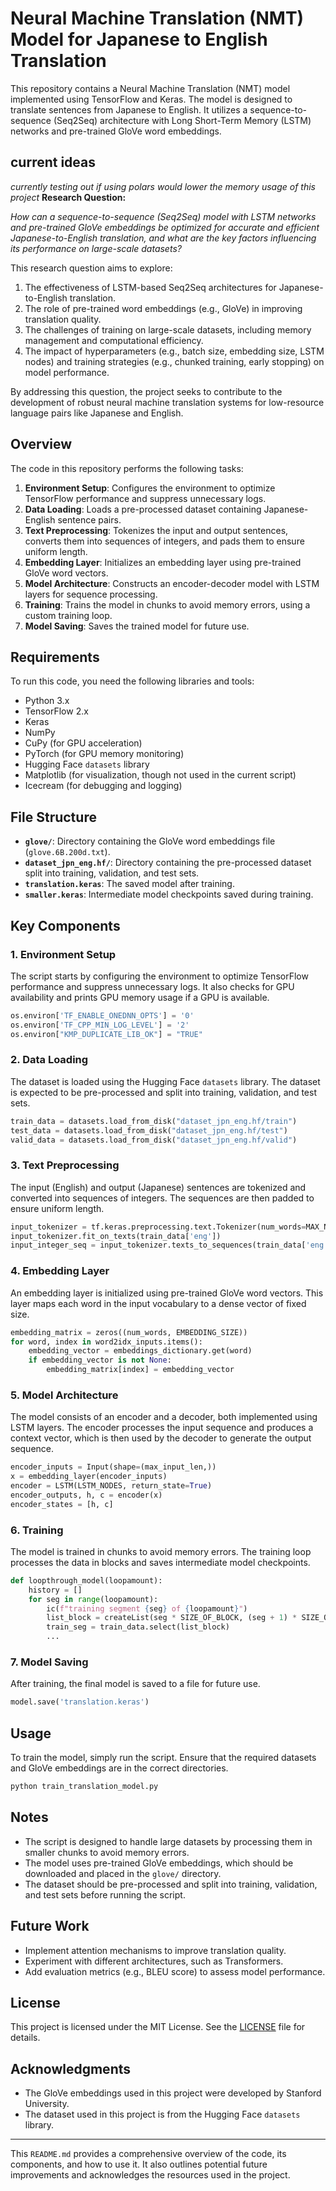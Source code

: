 # Neural Machine Translation (NMT) Model for Japanese to English Translation

This repository contains a Neural Machine Translation (NMT) model implemented using TensorFlow and Keras. The model is designed to translate sentences from Japanese to English. It utilizes a sequence-to-sequence (Seq2Seq) architecture with Long Short-Term Memory (LSTM) networks and pre-trained GloVe word embeddings.

## current ideas 
*currently testing out if using polars would lower the memory usage of this project*
**Research Question:**

*How can a sequence-to-sequence (Seq2Seq) model with LSTM networks and pre-trained GloVe embeddings be optimized for accurate and efficient Japanese-to-English translation, and what are the key factors influencing its performance on large-scale datasets?*

This research question aims to explore:
1. The effectiveness of LSTM-based Seq2Seq architectures for Japanese-to-English translation.
2. The role of pre-trained word embeddings (e.g., GloVe) in improving translation quality.
3. The challenges of training on large-scale datasets, including memory management and computational efficiency.
4. The impact of hyperparameters (e.g., batch size, embedding size, LSTM nodes) and training strategies (e.g., chunked training, early stopping) on model performance.

By addressing this question, the project seeks to contribute to the development of robust neural machine translation systems for low-resource language pairs like Japanese and English.

## Overview

The code in this repository performs the following tasks:

1. **Environment Setup**: Configures the environment to optimize TensorFlow performance and suppress unnecessary logs.
2. **Data Loading**: Loads a pre-processed dataset containing Japanese-English sentence pairs.
3. **Text Preprocessing**: Tokenizes the input and output sentences, converts them into sequences of integers, and pads them to ensure uniform length.
4. **Embedding Layer**: Initializes an embedding layer using pre-trained GloVe word vectors.
5. **Model Architecture**: Constructs an encoder-decoder model with LSTM layers for sequence processing.
6. **Training**: Trains the model in chunks to avoid memory errors, using a custom training loop.
7. **Model Saving**: Saves the trained model for future use.

## Requirements

To run this code, you need the following libraries and tools:

- Python 3.x
- TensorFlow 2.x
- Keras
- NumPy
- CuPy (for GPU acceleration)
- PyTorch (for GPU memory monitoring)
- Hugging Face `datasets` library
- Matplotlib (for visualization, though not used in the current script)
- Icecream (for debugging and logging)

## File Structure

- **`glove/`**: Directory containing the GloVe word embeddings file (`glove.6B.200d.txt`).
- **`dataset_jpn_eng.hf/`**: Directory containing the pre-processed dataset split into training, validation, and test sets.
- **`translation.keras`**: The saved model after training.
- **`smaller.keras`**: Intermediate model checkpoints saved during training.

## Key Components

### 1. Environment Setup

The script starts by configuring the environment to optimize TensorFlow performance and suppress unnecessary logs. It also checks for GPU availability and prints GPU memory usage if a GPU is available.

```python
os.environ['TF_ENABLE_ONEDNN_OPTS'] = '0'
os.environ['TF_CPP_MIN_LOG_LEVEL'] = '2'
os.environ["KMP_DUPLICATE_LIB_OK"] = "TRUE"
```

### 2. Data Loading

The dataset is loaded using the Hugging Face `datasets` library. The dataset is expected to be pre-processed and split into training, validation, and test sets.

```python
train_data = datasets.load_from_disk("dataset_jpn_eng.hf/train")
test_data = datasets.load_from_disk("dataset_jpn_eng.hf/test")
valid_data = datasets.load_from_disk("dataset_jpn_eng.hf/valid")
```

### 3. Text Preprocessing

The input (English) and output (Japanese) sentences are tokenized and converted into sequences of integers. The sequences are then padded to ensure uniform length.

```python
input_tokenizer = tf.keras.preprocessing.text.Tokenizer(num_words=MAX_NUM_WORDS)
input_tokenizer.fit_on_texts(train_data['eng'])
input_integer_seq = input_tokenizer.texts_to_sequences(train_data['eng'])
```

### 4. Embedding Layer

An embedding layer is initialized using pre-trained GloVe word vectors. This layer maps each word in the input vocabulary to a dense vector of fixed size.

```python
embedding_matrix = zeros((num_words, EMBEDDING_SIZE))
for word, index in word2idx_inputs.items():
    embedding_vector = embeddings_dictionary.get(word)
    if embedding_vector is not None:
        embedding_matrix[index] = embedding_vector
```

### 5. Model Architecture

The model consists of an encoder and a decoder, both implemented using LSTM layers. The encoder processes the input sequence and produces a context vector, which is then used by the decoder to generate the output sequence.

```python
encoder_inputs = Input(shape=(max_input_len,))
x = embedding_layer(encoder_inputs)
encoder = LSTM(LSTM_NODES, return_state=True)
encoder_outputs, h, c = encoder(x)
encoder_states = [h, c]
```

### 6. Training

The model is trained in chunks to avoid memory errors. The training loop processes the data in blocks and saves intermediate model checkpoints.

```python
def loopthrough_model(loopamount):
    history = []
    for seg in range(loopamount):
        ic(f"training segment {seg} of {loopamount}")
        list_block = createList(seg * SIZE_OF_BLOCK, (seg + 1) * SIZE_OF_BLOCK - 1)
        train_seg = train_data.select(list_block)
        ...
```

### 7. Model Saving

After training, the final model is saved to a file for future use.

```python
model.save('translation.keras')
```

## Usage

To train the model, simply run the script. Ensure that the required datasets and GloVe embeddings are in the correct directories.

```bash
python train_translation_model.py
```

## Notes

- The script is designed to handle large datasets by processing them in smaller chunks to avoid memory errors.
- The model uses pre-trained GloVe embeddings, which should be downloaded and placed in the `glove/` directory.
- The dataset should be pre-processed and split into training, validation, and test sets before running the script.

## Future Work

- Implement attention mechanisms to improve translation quality.
- Experiment with different architectures, such as Transformers.
- Add evaluation metrics (e.g., BLEU score) to assess model performance.

## License

This project is licensed under the MIT License. See the [LICENSE](LICENSE) file for details.

## Acknowledgments

- The GloVe embeddings used in this project were developed by Stanford University.
- The dataset used in this project is from the Hugging Face `datasets` library.

---

This `README.md` provides a comprehensive overview of the code, its components, and how to use it. It also outlines potential future improvements and acknowledges the resources used in the project.
